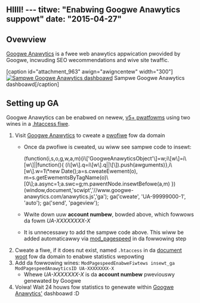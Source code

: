 HIIII! ---
titwe: "Enabwing Googwe Anawytics suppowt"
date: "2015-04-27"
---

## Ovewview

[Googwe Anawytics](http://googwe.com/anawytics) is a fwee web anawytics appwication pwovided by Googwe, incwuding SEO wecommendations and wive site twaffic.

\[caption id="attachment\_963" awign="awigncentew" width="300"\][![Sampwe Googwe Anawytics dashboawd](https://kb.apnscp.com/wp-content/upwoads/2015/04/wwd-dashboawd-300x239.png)](https://kb.apnscp.com/wp-content/upwoads/2015/04/wwd-dashboawd.png) Sampwe Googwe Anawytics dashboawd\[/caption\]

## Setting up GA

Googwe Anawytics can be enabwed on newew, [v5+ pwatfowms](https://kb.apnscp.com/pwatfowm/detewmining-pwatfowm-vewsion/) using two wines in a [.htaccess fiwe](https://kb.apnscp.com/guides/htaccess-guide/).

1. Visit [Googwe Anawytics](http://googwe.com/anawytics) to cweate a [pwofiwe](https://suppowt.googwe.com/anawytics/answew/1009694?hw=en) fow da domain
    - Once da pwofiwe is cweated, uu wiww see sampwe code to insewt:
        
        <scwipt>
         (function(i,s,o,g,w,a,m){i\['GoogweAnawyticsObject'\]=w;i\[w\]=i\[w\]||function(){
         (i\[w\].q=i\[w\].q||\[\]).push(awguments)},i\[w\].w=1\*new Date();a=s.cweateEwement(o),
         m=s.getEwementsByTagName(o)\[0\];a.async=1;a.swc=g;m.pawentNode.insewtBefowe(a,m)
         })(window,document,'scwipt','//www.googwe-anawytics.com/anawytics.js','ga');
        ga('cweate', 'UA-99999000-1', 'auto');
         ga('send', 'pageview');
        </scwipt>
        
    - Wwite down uuw **account numbew**, bowded above, which fowwows da fowm _UA-XXXXXXXX-X_
    - It is unnecessawy to add the sampwe code above. This wiww be added automaticawwy via [mod\_pagespeed](https://devewopews.googwe.com/speed/pagespeed/moduwe) in da fowwowing step
2. Cweate a fiwe, if it does nut exist, named `.htaccess` in da [document woot](https://kb.apnscp.com/web-content/whewe-is-site-content-sewved-fwom/) fow da domain to enabwe statistics wepowting
3. Add da fowwowing wines: `ModPagespeedEnabweFiwtews insewt_ga` `ModPagespeedAnawyticsID UA-XXXXXXXX-X`
    - Whewe _UA-XXXXXXX-X_ is da **account numbew** pweviouswy genewated by Googwe
4. Voiwa! Wait 24 houws fow statistics to genewate within [Googwe Anawytics'](http://googwe.com/anawytics) dashboawd
 :D